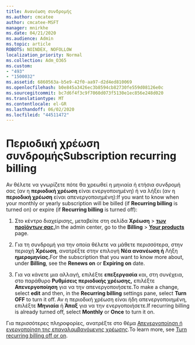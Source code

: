 ```yaml
---
title: Ανανέωση συνδρομής
ms.author: cmcatee
author: cmcatee-MSFT
manager: mnirkhe
ms.date: 04/21/2020
ms.audience: Admin
ms.topic: article
ROBOTS: NOINDEX, NOFOLLOW
localization_priority: Normal
ms.collection: Adm_O365
ms.custom:
- "493"
- "1500032"
ms.assetid: 6860563a-b5e9-42f0-aa97-d2d4ed810069
ms.openlocfilehash: b0e845a3426ec3b8594cb82730fe559d08126e0c
ms.sourcegitcommit: bc7d6f4f3c9f7060d073f5130e1ec856e248d020
ms.translationtype: MT
ms.contentlocale: el-GR
ms.lasthandoff: 06/02/2020
ms.locfileid: "44511472"
---
```

# <a name="subscription-recurring-billing"></a><span data-ttu-id="bc2c3-102">Περιοδική χρέωση συνδρομής</span><span class="sxs-lookup"><span data-stu-id="bc2c3-102">Subscription recurring billing</span></span>

<span data-ttu-id="bc2c3-103">Αν θέλετε να γνωρίζετε πότε θα χρεωθεί η μηνιαία ή ετήσια συνδρομή σας (αν η **περιοδική χρέωση** είναι ενεργοποιημένη) ή να λήξει (αν η **περιοδική χρέωση** είναι απενεργοποιημένη):</span><span class="sxs-lookup"><span data-stu-id="bc2c3-103">If you want to know when your monthly or yearly subscription will be billed (if **Recurring billing** is turned on) or expire (if **Recurring billing** is turned off):</span></span>
  
1. <span data-ttu-id="bc2c3-104">Στο κέντρο διαχείρισης, μεταβείτε στη σελίδα **Χρέωση** \> **[των προϊόντων σας.](https://go.microsoft.com/fwlink/p/?linkid=842054)**</span><span class="sxs-lookup"><span data-stu-id="bc2c3-104">In the admin center, go to the **Billing** \> **[Your products](https://go.microsoft.com/fwlink/p/?linkid=842054)** page.</span></span>

2. <span data-ttu-id="bc2c3-105">Για τη συνδρομή για την οποία θέλετε να μάθετε περισσότερα, στην περιοχή **Χρέωση**, ανατρέξτε στην επιλογή **Νέα ανανέωση ή** Λήξη **ημερομηνίας.**</span><span class="sxs-lookup"><span data-stu-id="bc2c3-105">For the subscription that you want to know more about, under **Billing**, see the **Renews on** or **Expiring on** date.</span></span>

4. <span data-ttu-id="bc2c3-106">Για να κάνετε μια αλλαγή, επιλέξτε **επεξεργασία** και, στη συνέχεια, στο παράθυρο **Ρυθμίσεις περιοδικής χρέωσης,** επιλέξτε **Απενεργοποίηση** για να την απενεργοποιήσετε.</span><span class="sxs-lookup"><span data-stu-id="bc2c3-106">To make a change, select **edit** and then, in the **Recurring billing** settings pane, select **Turn OFF** to turn it off.</span></span> <span data-ttu-id="bc2c3-107">Αν η περιοδική χρέωση είναι ήδη απενεργοποιημένη, επιλέξτε **Μηνιαία** ή **Άπαξ** για να την ενεργοποιήσετε.</span><span class="sxs-lookup"><span data-stu-id="bc2c3-107">If recurring billing is already turned off, select **Monthly** or **Once** to turn it on.</span></span>

<span data-ttu-id="bc2c3-108">Για περισσότερες πληροφορίες, ανατρέξτε στο θέμα [Απενεργοποίηση ή ενεργοποίηση της επαναλαμβανόμενης χρέωσης](https://docs.microsoft.com/microsoft-365/commerce/subscriptions/renew-your-subscription).</span><span class="sxs-lookup"><span data-stu-id="bc2c3-108">To learn more, see [Turn recurring billing off or on](https://docs.microsoft.com/microsoft-365/commerce/subscriptions/renew-your-subscription).</span></span>